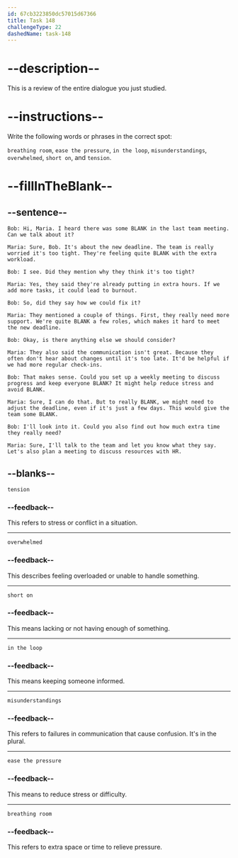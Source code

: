 ```yaml
---
id: 67cb3223850dc57015d67366
title: Task 148
challengeType: 22
dashedName: task-148
---
```


<!-- REVIEW -->

# --description--

This is a review of the entire dialogue you just studied.

# --instructions--

Write the following words or phrases in the correct spot:

`breathing room`, `ease the pressure`, `in the loop`, `misunderstandings`, `overwhelmed`, `short on`, and `tension`.

# --fillInTheBlank--

## --sentence--

`Bob: Hi, Maria. I heard there was some BLANK in the last team meeting. Can we talk about it?`

`Maria: Sure, Bob. It's about the new deadline. The team is really worried it's too tight. They're feeling quite BLANK with the extra workload.`

`Bob: I see. Did they mention why they think it's too tight?`

`Maria: Yes, they said they're already putting in extra hours. If we add more tasks, it could lead to burnout.`

`Bob: So, did they say how we could fix it?`

`Maria: They mentioned a couple of things. First, they really need more support. We're quite BLANK a few roles, which makes it hard to meet the new deadline.`

`Bob: Okay, is there anything else we should consider?`

`Maria: They also said the communication isn't great. Because they often don't hear about changes until it's too late. It'd be helpful if we had more regular check-ins.`

`Bob: That makes sense. Could you set up a weekly meeting to discuss progress and keep everyone BLANK? It might help reduce stress and avoid BLANK.`

`Maria: Sure, I can do that. But to really BLANK, we might need to adjust the deadline, even if it's just a few days. This would give the team some BLANK.`

`Bob: I'll look into it. Could you also find out how much extra time they really need?`

`Maria: Sure, I'll talk to the team and let you know what they say. Let's also plan a meeting to discuss resources with HR.`

## --blanks--

`tension`

### --feedback--

This refers to stress or conflict in a situation.

---

`overwhelmed`

### --feedback--

This describes feeling overloaded or unable to handle something.

---

`short on`

### --feedback--

This means lacking or not having enough of something.

---

`in the loop`

### --feedback--

This means keeping someone informed.

---

`misunderstandings`

### --feedback--

This refers to failures in communication that cause confusion. It's in the plural.

---

`ease the pressure`

### --feedback--

This means to reduce stress or difficulty.

---

`breathing room`

### --feedback--

This refers to extra space or time to relieve pressure.
